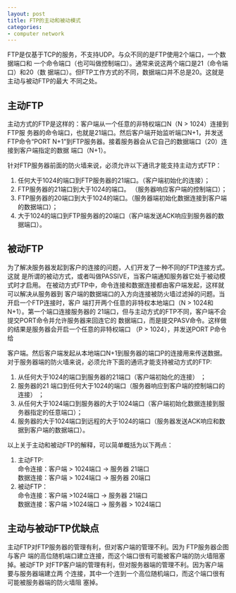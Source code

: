 ```yaml
---
layout: post
title: FTP的主动和被动模式
categories:
- computer network
---
```


FTP是仅基于TCP的服务，不支持UDP。与众不同的是FTP使用2个端口，一个数据端口和
一个命令端口（也可叫做控制端口）。通常来说这两个端口是21（命令端口）和20（数
据端口）。但FTP工作方式的不同，数据端口并不总是20。这就是主动与被动FTP的最大
不同之处。

## 主动FTP

主动方式的FTP是这样的：客户端从一个任意的非特权端口N（N > 1024）连接到FTP服
务器的命令端口，也就是21端口。然后客户端开始监听端口N+1，并发送FTP命令“PORT
N+1”到FTP服务器。接着服务器会从它自己的数据端口（20）连接到客户端指定的数据
端口（N+1）。

针对FTP服务器前面的防火墙来说，必须允许以下通讯才能支持主动方式FTP：

1.  任何大于1024的端口到FTP服务器的21端口。（客户端初始化的连接）；
2.  FTP服务器的21端口到大于1024的端口。 （服务器响应客户端的控制端口）；
3.  FTP服务器的20端口到大于1024的端口。（服务器端初始化数据连接到客户端的数据端口）；
4.  大于1024的端口到FTP服务器的20端口（客户端发送ACK响应到服务器的数据端口）。

## 被动FTP

为了解决服务器发起到客户的连接的问题，人们开发了一种不同的FTP连接方式。这就
是所谓的被动方式，或者叫做PASSIVE，当客户端通知服务器它处于被动模式时才启用。
在被动方式FTP中，命令连接和数据连接都由客户端发起，这样就可以解决从服务器到
客户端的数据端口的入方向连接被防火墙过滤掉的问题。当开启一个FTP连接时，客户
端打开两个任意的非特权本地端口（N > 1024和N+1）。第一个端口连接服务器的
21端口，但与主动方式的FTP不同，客户端不会提交PORT命令并允许服务器来回连它的
数据端口，而是提交PASV命令。这样做的结果是服务器会开启一个任意的非特权端口
（P > 1024），并发送PORT P命令给

客户端。然后客户端发起从本地端口N+1到服务器的端口P的连接用来传送数据。对于服务器端的防火墙来说，必须允许下面的通讯才能支持被动方式的FTP:

1.  从任何大于1024的端口到服务器的21端口（客户端初始化的连接） ；
2.  服务器的21 端口到任何大于1024的端口（服务器响应到客户端的控制端口的连接） ；
3.  从任何大于1024端口到服务器的大于1024端口（客户端初始化数据连接到服务器指定的任意端口）；
4.  服务器的大于1024端口到远程的大于1024的端口（服务器发送ACK响应和数据到客户端的数据端口）。

以上关于主动和被动FTP的解释，可以简单概括为以下两点：

1.  主动FTP:<br>
    命令连接：客户端 > 1024端口 -> 服务器 21端口<br />
	数据连接：客户端 > 1024端口 -> 服务器 20端口
2.  被动FTP：<br />
    命令连接：客户端 &gt;1024端口 -&gt; 服务器 21端口<br />
	数据连接：客户端 &gt;1024端口 -&gt; 服务器 > 1024端口

## 主动与被动FTP优缺点

主动FTP对FTP服务器的管理有利，但对客户端的管理不利。因为 FTP服务器企图与客户
端的高位随机端口建立连接，而这个端口很有可能被客户端的防火墙阻塞掉。被动FTP
对FTP客户端的管理有利，但对服务器端的管理不利。因为客户端要与服务器端建立两
个连接，其中一个连到一个高位随机端口，而这个端口很有可能被服务器端的防火墙阻
塞掉。
